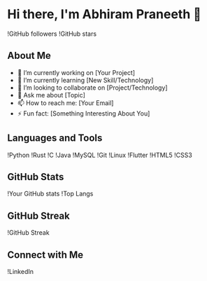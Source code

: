 # Hi there, I'm Abhiram Praneeth 👋

!GitHub followers
!GitHub stars

## About Me
- 🔭 I’m currently working on [Your Project]
- 🌱 I’m currently learning [New Skill/Technology]
- 👯 I’m looking to collaborate on [Project/Technology]
- 💬 Ask me about [Topic]
- 📫 How to reach me: [Your Email]
- ⚡ Fun fact: [Something Interesting About You]

## Languages and Tools
!Python
!Rust
!C
!Java
!MySQL
!Git
!Linux
!Flutter
!HTML5
!CSS3

## GitHub Stats
!Your GitHub stats
!Top Langs

## GitHub Streak
!GitHub Streak

## Connect with Me
!LinkedIn
